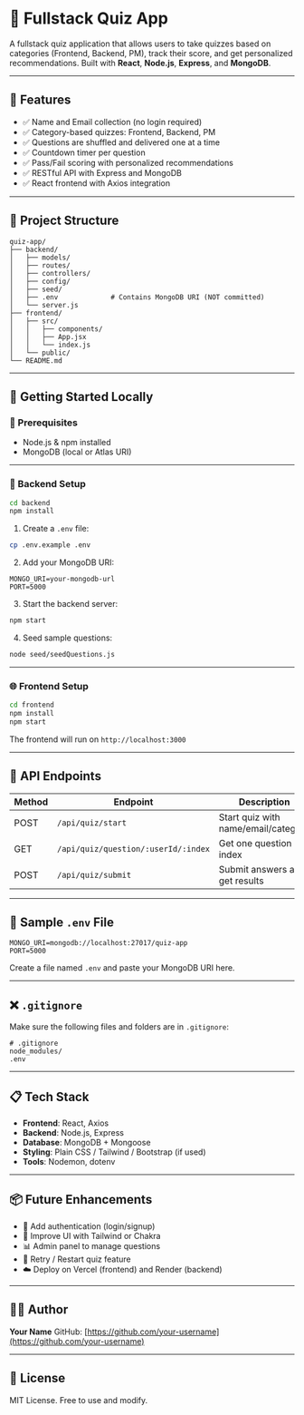 # 🧠 Fullstack Quiz App

A fullstack quiz application that allows users to take quizzes based on categories (Frontend, Backend, PM), track their score, and get personalized recommendations. Built with **React**, **Node.js**, **Express**, and **MongoDB**.

---

## 🚀 Features

* ✅ Name and Email collection (no login required)
* ✅ Category-based quizzes: Frontend, Backend, PM
* ✅ Questions are shuffled and delivered one at a time
* ✅ Countdown timer per question
* ✅ Pass/Fail scoring with personalized recommendations
* ✅ RESTful API with Express and MongoDB
* ✅ React frontend with Axios integration

---

## 📁 Project Structure

```
quiz-app/
├── backend/
│   ├── models/
│   ├── routes/
│   ├── controllers/
│   ├── config/
│   ├── seed/
│   ├── .env             # Contains MongoDB URI (NOT committed)
│   └── server.js
├── frontend/
│   ├── src/
│   │   ├── components/
│   │   ├── App.jsx
│   │   └── index.js
│   └── public/
└── README.md
```

---

## 💠 Getting Started Locally

### 🔧 Prerequisites

* Node.js & npm installed
* MongoDB (local or Atlas URI)

---

### 📆 Backend Setup

```bash
cd backend
npm install
```

1. Create a `.env` file:

```bash
cp .env.example .env
```

2. Add your MongoDB URI:

```
MONGO_URI=your-mongodb-url
PORT=5000
```

3. Start the backend server:

```bash
npm start
```

4. Seed sample questions:

```bash
node seed/seedQuestions.js
```

---

### 🌐 Frontend Setup

```bash
cd frontend
npm install
npm start
```

The frontend will run on `http://localhost:3000`

---

## 📱 API Endpoints

| Method | Endpoint                            | Description                         |
| ------ | ----------------------------------- | ----------------------------------- |
| POST   | `/api/quiz/start`                   | Start quiz with name/email/category |
| GET    | `/api/quiz/question/:userId/:index` | Get one question by index           |
| POST   | `/api/quiz/submit`                  | Submit answers and get results      |

---

## 🥯 Sample `.env` File

```env
MONGO_URI=mongodb://localhost:27017/quiz-app
PORT=5000
```

Create a file named `.env` and paste your MongoDB URI here.

---

## ❌ `.gitignore`

Make sure the following files and folders are in `.gitignore`:

```gitignore
# .gitignore
node_modules/
.env
```

---

## 📋 Tech Stack

* **Frontend**: React, Axios
* **Backend**: Node.js, Express
* **Database**: MongoDB + Mongoose
* **Styling**: Plain CSS / Tailwind / Bootstrap (if used)
* **Tools**: Nodemon, dotenv

---

## 📦 Future Enhancements

* 🔐 Add authentication (login/signup)
* 🌈 Improve UI with Tailwind or Chakra
* 📊 Admin panel to manage questions
* 🔄 Retry / Restart quiz feature
* ☁️ Deploy on Vercel (frontend) and Render (backend)

---

## 🧑‍💻 Author

**Your Name**
GitHub: [https://github.com/your-username](https://github.com/your-username)

---

## 📄 License

MIT License. Free to use and modify.

